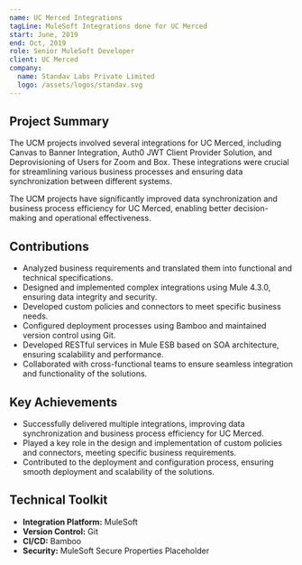 ```yaml
---
name: UC Merced Integrations
tagLine: MuleSoft Integrations done for UC Merced
start: June, 2019
end: Oct, 2019
role: Senior MuleSoft Developer
client: UC Merced
company:
  name: Standav Labs Private Limited
  logo: /assets/logos/standav.svg
---
```


## Project Summary

The UCM projects involved several integrations for UC Merced, including Canvas to Banner
Integration, Auth0 JWT Client Provider Solution, and Deprovisioning of Users for Zoom and Box. These
integrations were crucial for streamlining various business processes and ensuring data
synchronization between different systems.

The UCM projects have significantly improved data synchronization and business process efficiency
for UC Merced, enabling better decision-making and operational effectiveness.

## Contributions

- Analyzed business requirements and translated them into functional and technical specifications.
- Designed and implemented complex integrations using Mule 4.3.0, ensuring data integrity and
  security.
- Developed custom policies and connectors to meet specific business needs.
- Configured deployment processes using Bamboo and maintained version control using Git.
- Developed RESTful services in Mule ESB based on SOA architecture, ensuring scalability and
  performance.
- Collaborated with cross-functional teams to ensure seamless integration and functionality of the
  solutions.

## Key Achievements

- Successfully delivered multiple integrations, improving data synchronization and business process
  efficiency for UC Merced.
- Played a key role in the design and implementation of custom policies and connectors, meeting
  specific business requirements.
- Contributed to the deployment and configuration process, ensuring smooth deployment and
  scalability of the solutions.

## Technical Toolkit

- **Integration Platform:** MuleSoft
- **Version Control:** Git
- **CI/CD:** Bamboo
- **Security:** MuleSoft Secure Properties Placeholder
